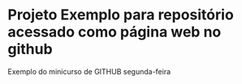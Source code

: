 # Projeto Exemplo para repositório acessado como página web no github

Exemplo do minicurso de GITHUB segunda-feira
